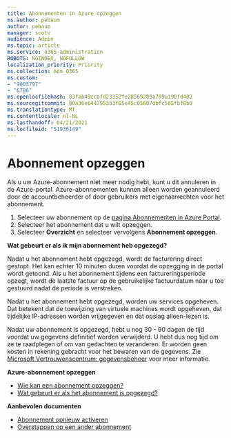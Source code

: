 ```yaml
---
title: Abonnementen in Azure opzeggen
ms.author: pebaum
author: pebaum
manager: scotv
audience: Admin
ms.topic: article
ms.service: o365-administration
ROBOTS: NOINDEX, NOFOLLOW
localization_priority: Priority
ms.collection: Adm_O365
ms.custom:
- "9003797"
- "6786"
ms.openlocfilehash: 83fab49ccafd23352fe28569289a709a198fd402
ms.sourcegitcommit: 80a36e6447953b3f65e45c05607dbfc585fbf8b0
ms.translationtype: MT
ms.contentlocale: nl-NL
ms.lasthandoff: 04/21/2021
ms.locfileid: "51936149"
---
```

# <a name="cancel-subscription"></a>Abonnement opzeggen

Als u uw Azure-abonnement niet meer nodig hebt, kunt u dit annuleren in de Azure-portal. Azure-abonnementen kunnen alleen worden geannuleerd door de accountbeheerder of door gebruikers met eigenaarrechten voor het abonnement.

1. Selecteer uw abonnement op de [pagina Abonnementen in Azure Portal](https://portal.azure.com/#blade/Microsoft_Azure_Billing/SubscriptionsBlade).
2. Selecteer het abonnement dat u wilt opzeggen.
3. Selecteer **Overzicht** en selecteer vervolgens **Abonnement opzeggen**.

**Wat gebeurt er als ik mijn abonnement heb opgezegd?**

Nadat u het abonnement hebt opgezegd, wordt de facturering direct gestopt. Het kan echter 10 minuten duren voordat de opzegging in de portal wordt getoond. Als u het abonnement tijdens een factureringsperiode opzegt, wordt de laatste factuur op de gebruikelijke factuurdatum naar u toe gestuurd nadat de periode is verstreken.

Nadat u het abonnement hebt opgezegd, worden uw services opgeheven. Dat betekent dat de toewijzing van virtuele machines wordt opgeheven, dat tijdelijke IP-adressen worden vrijgegeven en dat opslag alleen-lezen is.

Nadat uw abonnement is opgezegd, hebt u nog 30 - 90 dagen de tijd voordat uw gegevens definitief worden verwijderd. U hebt dus nog tijd om ze te raadplegen of om van gedachten te veranderen. Er worden geen kosten in rekening gebracht voor het bewaren van de gegevens. Zie [Microsoft Vertrouwenscentrum: gegevensbeheer](https://go.microsoft.com/fwLink/p/?LinkID=822930&clcid=0x409) voor meer informatie.

**Azure-abonnement opzeggen**

- [Wie kan een abonnement opzeggen?](https://docs.microsoft.com/azure/billing/billing-how-to-cancel-azure-subscription?WT.mc_id=Portal-Microsoft_Azure_Support#who-can-cancel-a-subscription)
- [Wat gebeurt er als het abonnement is opgezegd?](https://docs.microsoft.com/azure/billing/billing-how-to-cancel-azure-subscription?WT.mc_id=Portal-Microsoft_Azure_Support#what-happens-after-i-cancel-my-subscription)

**Aanbevolen documenten**

- [Abonnement opnieuw activeren](https://docs.microsoft.com/azure/billing/billing-how-to-cancel-azure-subscription?WT.mc_id=Portal-Microsoft_Azure_Support#reactivate-subscription)
- [Overstappen op een ander abonnement](https://docs.microsoft.com/azure/billing/billing-how-to-switch-azure-offer?WT.mc_id=Portal-Microsoft_Azure_Support)